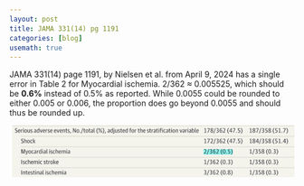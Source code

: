 ```yaml
---
layout: post
title: JAMA 331(14) pg 1191
categories: [blog]
usemath: true
---
```

JAMA 331(14) page 1191, by Nielsen et al. from April 9, 2024 has a single error
in Table 2 for Myocardial ischemia. 2/362 &asymp; 0.005525, which should be
**0.6%** instead of 0.5% as reported. While 0.0055 could be rounded to either
0.005 or 0.006, the proportion does go beyond 0.0055 and should thus be rounded
up.

![Table 2](/assets/jama_331_14_1191.png)
